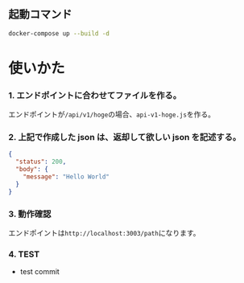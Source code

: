 ## 起動コマンド

```bash
docker-compose up --build -d
```

# 使いかた

### 1. エンドポイントに合わせてファイルを作る。

エンドポイントが`/api/v1/hoge`の場合、`api-v1-hoge.js`を作る。

### 2. 上記で作成した json は、返却して欲しい json を記述する。

```json
{
  "status": 200,
  "body": {
    "message": "Hello World"
  }
}
```

### 3. 動作確認

エンドポイントは`http://localhost:3003/path`になります。

### 4. TEST
- test commit